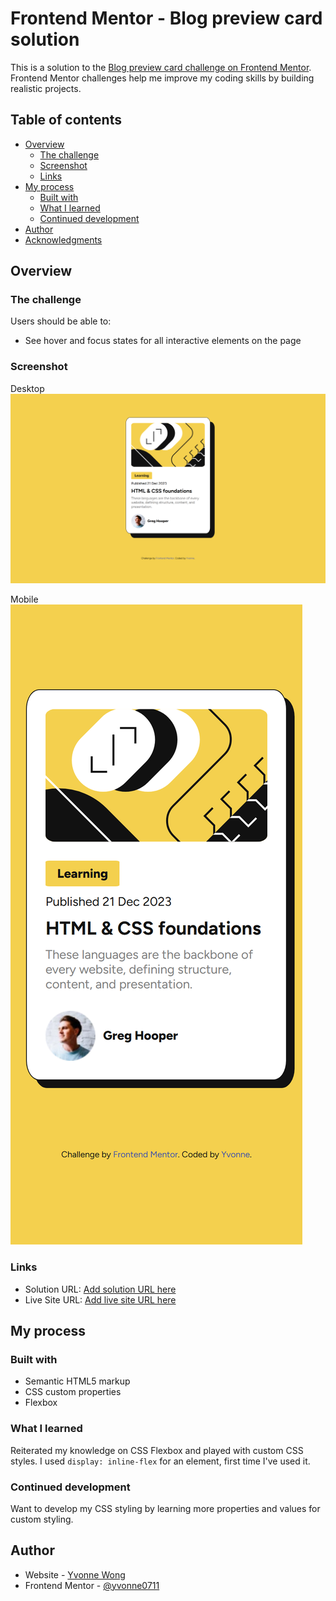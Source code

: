 # Frontend Mentor - Blog preview card solution

This is a solution to the [Blog preview card challenge on Frontend Mentor](https://www.frontendmentor.io/challenges/blog-preview-card-ckPaj01IcS). Frontend Mentor challenges help me improve my coding skills by building realistic projects. 

## Table of contents

- [Overview](#overview)
  - [The challenge](#the-challenge)
  - [Screenshot](#screenshot)
  - [Links](#links)
- [My process](#my-process)
  - [Built with](#built-with)
  - [What I learned](#what-i-learned)
  - [Continued development](#continued-development)
- [Author](#author)
- [Acknowledgments](#acknowledgments)

## Overview

### The challenge

Users should be able to:

- See hover and focus states for all interactive elements on the page

### Screenshot

Desktop
![blog-card-desktop](./assets/images/blog-card-desktop.png)

Mobile
![blog-card-mobile](./assets/images/blog-card-mobile.png)

### Links

- Solution URL: [Add solution URL here](https://your-solution-url.com)
- Live Site URL: [Add live site URL here](https://your-live-site-url.com)

## My process

### Built with

- Semantic HTML5 markup
- CSS custom properties
- Flexbox

### What I learned

Reiterated my knowledge on CSS Flexbox and played with custom CSS styles. I used `display: inline-flex` for an element, first time I've used it.

### Continued development

Want to develop my CSS styling by learning more properties and values for custom styling.

## Author

- Website - [Yvonne Wong](https://yvonnes-portfolio.netlify.app/)
- Frontend Mentor - [@yvonne0711](https://www.frontendmentor.io/profile/yvonne0711)
